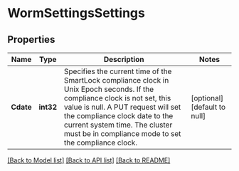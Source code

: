 # WormSettingsSettings

## Properties
Name | Type | Description | Notes
------------ | ------------- | ------------- | -------------
**Cdate** | **int32** | Specifies the current time of the SmartLock compliance clock in Unix Epoch seconds. If the compliance clock is not set, this value is null. A PUT request will set the compliance clock date to the current system time. The cluster must be in compliance mode to set the compliance clock. | [optional] [default to null]

[[Back to Model list]](../README.md#documentation-for-models) [[Back to API list]](../README.md#documentation-for-api-endpoints) [[Back to README]](../README.md)


